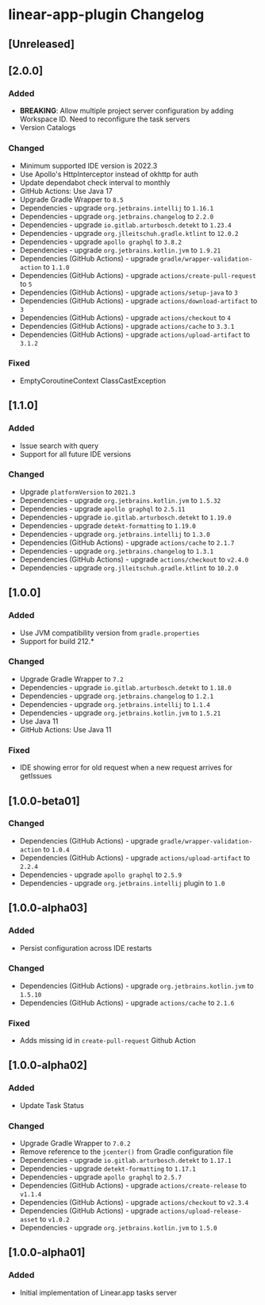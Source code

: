 <!-- Keep a Changelog guide -> https://keepachangelog.com -->

# linear-app-plugin Changelog

## [Unreleased]

## [2.0.0]

### Added

- **BREAKING**: Allow multiple project server configuration by adding Workspace ID. Need to reconfigure the task servers
- Version Catalogs

### Changed

- Minimum supported IDE version is 2022.3
- Use Apollo's HttpInterceptor instead of okhttp for auth
- Update dependabot check interval to monthly
- GitHub Actions: Use Java 17
- Upgrade Gradle Wrapper to `8.5`
- Dependencies - upgrade `org.jetbrains.intellij` to `1.16.1`
- Dependencies - upgrade `org.jetbrains.changelog` to `2.2.0`
- Dependencies - upgrade `io.gitlab.arturbosch.detekt` to `1.23.4`
- Dependencies - upgrade `org.jlleitschuh.gradle.ktlint` to `12.0.2`
- Dependencies - upgrade `apollo graphql` to `3.8.2`
- Dependencies - upgrade `org.jetbrains.kotlin.jvm` to `1.9.21`
- Dependencies (GitHub Actions) - upgrade `gradle/wrapper-validation-action` to `1.1.0`
- Dependencies (GitHub Actions) - upgrade `actions/create-pull-request` to `5`
- Dependencies (GitHub Actions) - upgrade `actions/setup-java` to `3`
- Dependencies (GitHub Actions) - upgrade `actions/download-artifact` to `3`
- Dependencies (GitHub Actions) - upgrade `actions/checkout` to `4`
- Dependencies (GitHub Actions) - upgrade `actions/cache` to `3.3.1`
- Dependencies (GitHub Actions) - upgrade `actions/upload-artifact` to `3.1.2`

### Fixed

- EmptyCoroutineContext ClassCastException

## [1.1.0]

### Added

- Issue search with query
- Support for all future IDE versions

### Changed

- Upgrade `platformVersion` to `2021.3`
- Dependencies - upgrade `org.jetbrains.kotlin.jvm` to `1.5.32`
- Dependencies - upgrade `apollo graphql` to `2.5.11`
- Dependencies - upgrade `io.gitlab.arturbosch.detekt` to `1.19.0`
- Dependencies - upgrade `detekt-formatting` to `1.19.0`
- Dependencies - upgrade `org.jetbrains.intellij` to `1.3.0`
- Dependencies (GitHub Actions) - upgrade `actions/cache` to `2.1.7`
- Dependencies - upgrade `org.jetbrains.changelog` to `1.3.1`
- Dependencies (GitHub Actions) - upgrade `actions/checkout` to `v2.4.0`
- Dependencies - upgrade `org.jlleitschuh.gradle.ktlint` to `10.2.0`

## [1.0.0]

### Added

- Use JVM compatibility version from `gradle.properties`
- Support for build 212.*

### Changed

- Upgrade Gradle Wrapper to `7.2`
- Dependencies - upgrade `io.gitlab.arturbosch.detekt` to `1.18.0`
- Dependencies - upgrade `org.jetbrains.changelog` to `1.2.1`
- Dependencies - upgrade `org.jetbrains.intellij` to `1.1.4`
- Dependencies - upgrade `org.jetbrains.kotlin.jvm` to `1.5.21`
- Use Java 11
- GitHub Actions: Use Java 11

### Fixed

- IDE showing error for old request when a new request arrives for getIssues

## [1.0.0-beta01]

### Changed

- Dependencies (GitHub Actions) - upgrade `gradle/wrapper-validation-action` to `1.0.4`
- Dependencies (GitHub Actions) - upgrade `actions/upload-artifact` to `2.2.4`
- Dependencies - upgrade `apollo graphql` to `2.5.9`
- Dependencies - upgrade `org.jetbrains.intellij` plugin to `1.0`

## [1.0.0-alpha03]

### Added

- Persist configuration across IDE restarts

### Changed

- Dependencies (GitHub Actions) - upgrade `org.jetbrains.kotlin.jvm` to `1.5.10`
- Dependencies (GitHub Actions) - upgrade `actions/cache` to `2.1.6`

### Fixed

- Adds missing id in `create-pull-request` Github Action

## [1.0.0-alpha02]

### Added

- Update Task Status

### Changed

- Upgrade Gradle Wrapper to `7.0.2`
- Remove reference to the `jcenter()` from Gradle configuration file
- Dependencies - upgrade `io.gitlab.arturbosch.detekt` to `1.17.1`
- Dependencies - upgrade `detekt-formatting` to `1.17.1`
- Dependencies - upgrade `apollo graphql` to `2.5.7`
- Dependencies (GitHub Actions) - upgrade `actions/create-release` to `v1.1.4`
- Dependencies (GitHub Actions) - upgrade `actions/checkout` to `v2.3.4`
- Dependencies (GitHub Actions) - upgrade `actions/upload-release-asset` to `v1.0.2`
- Dependencies - upgrade `org.jetbrains.kotlin.jvm` to `1.5.0`

## [1.0.0-alpha01]

### Added

- Initial implementation of Linear.app tasks server
